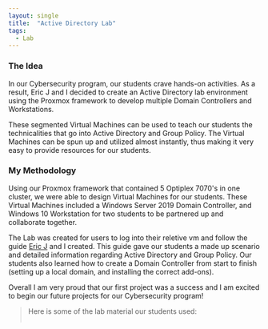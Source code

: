 ```yaml
---
layout: single
title:  "Active Directory Lab"
tags:
  - Lab
---
```

### The Idea
In our Cybersecurity program, our students crave hands-on activities. As a result, Eric J and I decided to create an Active Directory lab environment using the Proxmox framework to develop multiple Domain Controllers and Workstations.

These segmented Virtual Machines can be used to teach our students the technicalities that go into Active Directory and Group Policy. The Virtual Machines can be spun up and utilized almost instantly, thus making it very easy to provide resources for our students.

### My Methodology

Using our Proxmox framework that contained 5 Optiplex 7070's in one cluster, we were able to design Virtual Machines for our students. These Virtual Machines included a Windows Server 2019 Domain Controller, and Windows 10 Workstation for two students to be partnered up and collaborate together.

The Lab was created for users to log into their reletive vm and follow the guide [Eric J](https://35th.io) and I created. This guide gave our students a made up scenario and detailed information regarding Active Directory and Group Policy. Our students also learned how to create a Domain Controller from start to finish (setting up a local domain, and installing the correct add-ons). 

Overall I am very proud that our first project was a success and I am excited to begin our future projects for our Cybersecurity program!


>Here is some of the lab material our students used:
>
><img src="{{ site.url }}{{ site.baseurl }}/assets/images/adlab.jpg" alt="" class="full">